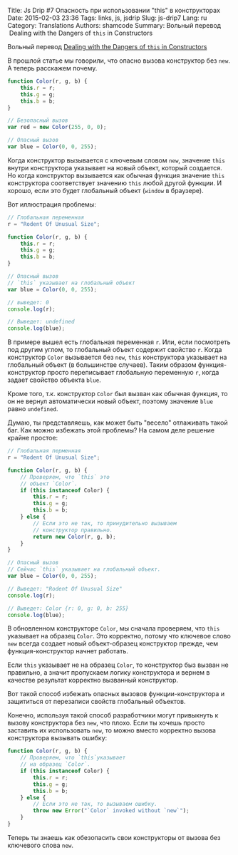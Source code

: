 Title: Js Drip #7 Опасность при использовании "this" в конструкторах
Date: 2015-02-03 23:36
Tags: links, js, jsdrip
Slug: js-drip7
Lang: ru
Category: Translations
Authors: shamcode
Summary: Вольный перевод  Dealing with the Dangers of `this` in Constructors

Вольный перевод  [Dealing with the Dangers of `this` in Constructors](http://adripofjavascript.com/blog/drips/dealing-with-the-dangers-of-this-in-constructors.html)

В прошлой статье мы говорили, что опасно вызова конструктор без `new`. А теперь расскажем почему.

```js
function Color(r, g, b) {
    this.r = r;
    this.g = g;
    this.b = b;
}

// Безопасный вызов
var red = new Color(255, 0, 0);

// Опасный вызов
var blue = Color(0, 0, 255);
```

Когда конструктор вызывается с ключевым словом `new`, значение `this` внутри конструктора указывает на новый объект,
который создается. Но когда конструктор вызывается как обычная функция значение `this` конструктора соответствует
значению `this` любой другой функции. И хорошо, если это будет глобальный объект (`window` в браузере).

Вот иллюстрация проблемы:

```js
// Глобальная переменная
r = "Rodent Of Unusual Size";

function Color(r, g, b) {
    this.r = r;
    this.g = g;
    this.b = b;
}

// Опасный вызов
// `this` указывает на глобальный объект
var blue = Color(0, 0, 255);

// выведет: 0
console.log(r);

// Выведет: undefined
console.log(blue);
```

В примере вышел есть глобальная переменная `r`. Или, если посмотреть под другим углом, то глобальный объект содержит
свойство `r`. Когда конструктор `Color` вызывается без `new`, `this` конструктора указывает на глобальный объект
(в большинстве случаев). Таким образом функция-конструктор просто переписывает глобальную переменную `r`, когда задает
свойство объекта `blue`.

Кроме того, т.к. конструктор `Color` был вызван как обычная функция, то он не вернул автоматически новый объект,
поэтому значение `blue` равно `undefined`.

Думаю, ты представляешь, как может быть "весело" отлаживать такой баг. Как можно избежать этой проблемы?
На самом деле решение крайне простое:

```js
// Глобальная перменная
r = "Rodent Of Unusual Size";

function Color(r, g, b) {
    // Проверяем, что `this` это
    // объект `Color`.
    if (this instanceof Color) {
        this.r = r;
        this.g = g;
        this.b = b;
    } else {
        // Если это не так, то принудительно вызываем
        // конструктор правильно.
        return new Color(r, g, b);
    }
}

// Опасный вызов
// Сейчас `this` указывает на глобальный объект.
var blue = Color(0, 0, 255);

// Выведет: "Rodent Of Unusual Size"
console.log(r);

// Выведет: Color {r: 0, g: 0, b: 255}
console.log(blue);
```

В обновленном конструкторе `Color`, мы сначала проверяем, что `this` указывает на образец `Color`. Это корректно,
потому что ключевое слово `new` всегда создает новый объект-образец конструктор прежде, чем функция-конструктор начнет
работать.

Если `this` указывает не на образец `Color`, то конструктор быз вызван не правильно, а значит пропускаем логику
конструктора и вернем в качестве результат корректно вызванный конструктор.

Вот такой способ избежать опасных вызовов функции-конструктора и защититься от перезаписи свойств глобальный объектов.

Конечно, используя такой способ разработчики могут привыкнуть к вызову конструктора без `new`, что плохо.
Если ты хочешь просто заставить их использовать `new`, то можно вместо корректно вызова конструктора вызывать ошибку:

```js
function Color(r, g, b) {
    // Проверяем, что `this`указывает
    // на образец `Color`.
    if (this instanceof Color) {
        this.r = r;
        this.g = g;
        this.b = b;
    } else {
        // Если это не так, то вызываем ошибку.
        throw new Error("`Color` invoked without `new`");
    }
}
```

Теперь ты знаешь как обезопасить свои конструкторы от вызова без ключевого слова `new`.

